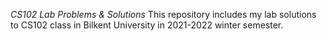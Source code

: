 *CS102 Lab Problems & Solutions*
This repository includes my lab solutions to CS102 class in Bilkent University in 2021-2022 winter semester.
